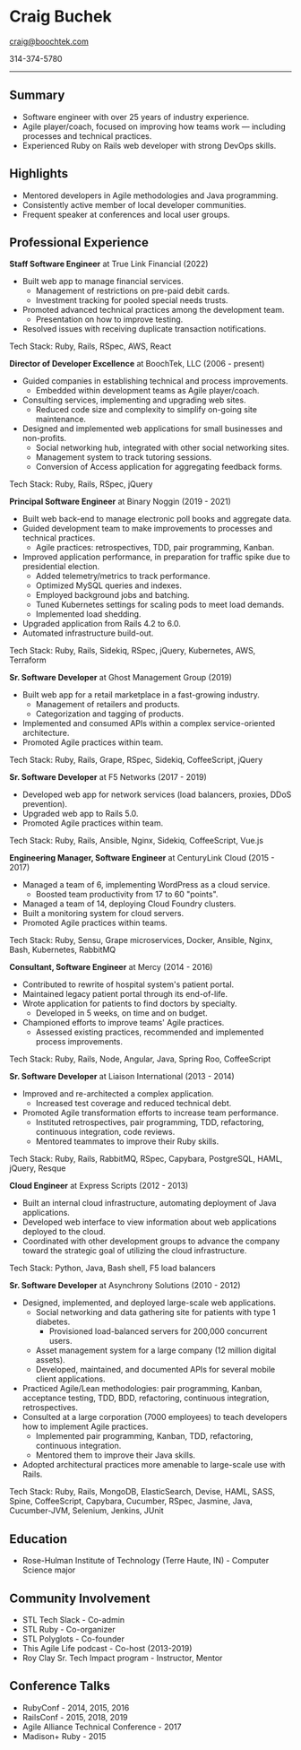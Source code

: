 Craig Buchek
===========================================================================

craig@boochtek.com

314-374-5780

***************************************************************************


Summary
-------

* Software engineer with over 25 years of industry experience.
* Agile player/coach, focused on improving how teams work —
  including processes and technical practices.
* Experienced Ruby on Rails web developer with strong DevOps skills.


Highlights
----------

* Mentored developers in Agile methodologies and Java programming.
* Consistently active member of local developer communities.
* Frequent speaker at conferences and local user groups.


Professional Experience
-----------------------

**Staff Software Engineer** at True Link Financial (2022)

* Built web app to manage financial services.
    * Management of restrictions on pre-paid debit cards.
    * Investment tracking for pooled special needs trusts.
* Promoted advanced technical practices among the development team.
    * Presentation on how to improve testing.
* Resolved issues with receiving duplicate transaction notifications.

Tech Stack: Ruby, Rails, RSpec, AWS, React

**Director of Developer Excellence** at BoochTek, LLC (2006 - present)

* Guided companies in establishing technical and process improvements.
    * Embedded within development teams as Agile player/coach.
* Consulting services, implementing and upgrading web sites.
    * Reduced code size and complexity to simplify on-going site
      maintenance.
* Designed and implemented web applications for small businesses and
  non-profits.
    * Social networking hub, integrated with other social networking sites.
    * Management system to track tutoring sessions.
    * Conversion of Access application for aggregating feedback forms.

Tech Stack: Ruby, Rails, RSpec, jQuery

**Principal Software Engineer** at Binary Noggin (2019 - 2021)

* Built web back-end to manage electronic poll books and aggregate data.
* Guided development team to make improvements to processes and technical
  practices.
    * Agile practices: retrospectives, TDD, pair programming, Kanban.
* Improved application performance, in preparation for traffic spike due to
  presidential election.
    * Added telemetry/metrics to track performance.
    * Optimized MySQL queries and indexes.
    * Employed background jobs and batching.
    * Tuned Kubernetes settings for scaling pods to meet load demands.
    * Implemented load shedding.
* Upgraded application from Rails 4.2 to 6.0.
* Automated infrastructure build-out.

Tech Stack: Ruby, Rails, Sidekiq, RSpec, jQuery, Kubernetes, AWS, Terraform

**Sr. Software Developer** at Ghost Management Group (2019)

* Built web app for a retail marketplace in a fast-growing industry.
    * Management of retailers and products.
    * Categorization and tagging of products.
* Implemented and consumed APIs within a complex service-oriented
  architecture.
* Promoted Agile practices within team.

Tech Stack: Ruby, Rails, Grape, RSpec, Sidekiq, CoffeeScript, jQuery

**Sr. Software Developer** at F5 Networks (2017 - 2019)

* Developed web app for network services (load balancers, proxies, DDoS
  prevention).
* Upgraded web app to Rails 5.0.
* Promoted Agile practices within team.

Tech Stack: Ruby, Rails, Ansible, Nginx, Sidekiq, CoffeeScript, Vue.js

**Engineering Manager, Software Engineer** at CenturyLink Cloud (2015 - 2017)

* Managed a team of 6, implementing WordPress as a cloud service.
    * Boosted team productivity from 17 to 60 "points".
* Managed a team of 14, deploying Cloud Foundry clusters.
* Built a monitoring system for cloud servers.
* Promoted Agile practices within teams.

Tech Stack: Ruby, Sensu, Grape microservices, Docker, Ansible, Nginx, Bash,
Kubernetes, RabbitMQ

**Consultant, Software Engineer** at Mercy (2014 - 2016)

* Contributed to rewrite of hospital system's patient portal.
* Maintained legacy patient portal through its end-of-life.
* Wrote application for patients to find doctors by specialty.
    * Developed in 5 weeks, on time and on budget.
* Championed efforts to improve teams' Agile practices.
    * Assessed existing practices, recommended and implemented process
      improvements.

Tech Stack: Ruby, Rails, Node, Angular, Java, Spring Roo, CoffeeScript

**Sr. Software Developer** at Liaison International (2013 - 2014)

* Improved and re-architected a complex application.
    * Increased test coverage and reduced technical debt.
* Promoted Agile transformation efforts to increase team performance.
    * Instituted retrospectives, pair programming, TDD, refactoring,
      continuous integration, code reviews.
    * Mentored teammates to improve their Ruby skills.

Tech Stack: Ruby, Rails, RabbitMQ, RSpec, Capybara, PostgreSQL, HAML,
jQuery, Resque

**Cloud Engineer** at Express Scripts (2012 - 2013)

* Built an internal cloud infrastructure, automating deployment of Java
  applications.
* Developed web interface to view information about web applications
  deployed to the cloud.
* Coordinated with other development groups to advance the company toward
  the strategic goal of utilizing the cloud infrastructure.

Tech Stack: Python, Java, Bash shell, F5 load balancers

**Sr. Software Developer** at Asynchrony Solutions (2010 - 2012)

* Designed, implemented, and deployed large-scale web applications.
    * Social networking and data gathering site for patients with type 1
      diabetes.
        * Provisioned load-balanced servers for 200,000 concurrent users.
    * Asset management system for a large company (12 million digital
      assets).
    * Developed, maintained, and documented APIs for several mobile client
      applications.
* Practiced Agile/Lean methodologies: pair programming, Kanban, acceptance
  testing, TDD, BDD, refactoring, continuous integration, retrospectives.
* Consulted at a large corporation (7000 employees) to teach developers
  how to implement Agile practices.
    * Implemented pair programming, Kanban, TDD, refactoring, continuous
      integration.
    * Mentored them to improve their Java skills.
* Adopted architectural practices more amenable to large-scale use with
  Rails.

Tech Stack: Ruby, Rails, MongoDB, ElasticSearch, Devise, HAML, SASS,
Spine, CoffeeScript, Capybara, Cucumber, RSpec, Jasmine, Java,
Cucumber-JVM, Selenium, Jenkins, JUnit


Education
---------

* Rose-Hulman Institute of Technology (Terre Haute, IN) -
  Computer Science major


Community Involvement
---------------------

* STL Tech Slack - Co-admin
* STL Ruby - Co-organizer
* STL Polyglots - Co-founder
* This Agile Life podcast - Co-host (2013-2019)
* Roy Clay Sr. Tech Impact program - Instructor, Mentor


Conference Talks
----------------

* RubyConf - 2014, 2015, 2016
* RailsConf - 2015, 2018, 2019
* Agile Alliance Technical Conference - 2017
* Madison+ Ruby - 2015
